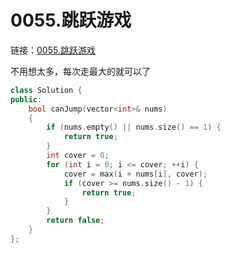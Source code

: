 # 0055.跳跃游戏

链接：[0055.跳跃游戏](https://leetcode.cn/problems/jump-game/)

不用想太多，每次走最大的就可以了

```c++
class Solution {
public:
    bool canJump(vector<int>& nums)
    {
        if (nums.empty() || nums.size() == 1) {
            return true;
        }
        int cover = 0;
        for (int i = 0; i <= cover; ++i) {
            cover = max(i + nums[i], cover);
            if (cover >= nums.size() - 1) {
                return true;
            }
        }
        return false;
    }
};

```



